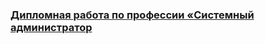 ### [Дипломная работа по профессии «Системный администратор](https://github.com/netology-code/sys-diplom/blob/main/README.md)
